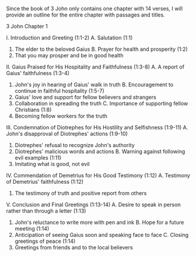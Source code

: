 Since the book of 3 John only contains one chapter with 14 verses, I will provide an outline for the entire chapter with passages and titles.

3 John Chapter 1

I. Introduction and Greeting (1:1-2)
A. Salutation (1:1)
   1. The elder to the beloved Gaius
B. Prayer for health and prosperity (1:2)
   1. That you may prosper and be in good health

II. Gaius Praised for His Hospitality and Faithfulness (1:3-8)
A. A report of Gaius' faithfulness (1:3-4)
   1. John's joy in hearing of Gaius' walk in truth
B. Encouragement to continue in faithful hospitality (1:5-7)
   1. Gaius' love and support for fellow believers and strangers
   2. Collaboration in spreading the truth
C. Importance of supporting fellow Christians (1:8)
   1. Becoming fellow workers for the truth

III. Condemnation of Diotrephes for His Hostility and Selfishness (1:9-11)
A. John's disapproval of Diotrephes' actions (1:9-10)
   1. Diotrephes' refusal to recognize John's authority
   2. Diotrephes' malicious words and actions
B. Warning against following evil examples (1:11)
   1. Imitating what is good, not evil

IV. Commendation of Demetrius for His Good Testimony (1:12)
A. Testimony of Demetrius' faithfulness (1:12)
   1. The testimony of truth and positive report from others

V. Conclusion and Final Greetings (1:13-14)
A. Desire to speak in person rather than through a letter (1:13)
   1. John's reluctance to write more with pen and ink
B. Hope for a future meeting (1:14)
   1. Anticipation of seeing Gaius soon and speaking face to face
C. Closing greetings of peace (1:14)
   1. Greetings from friends and to the local believers